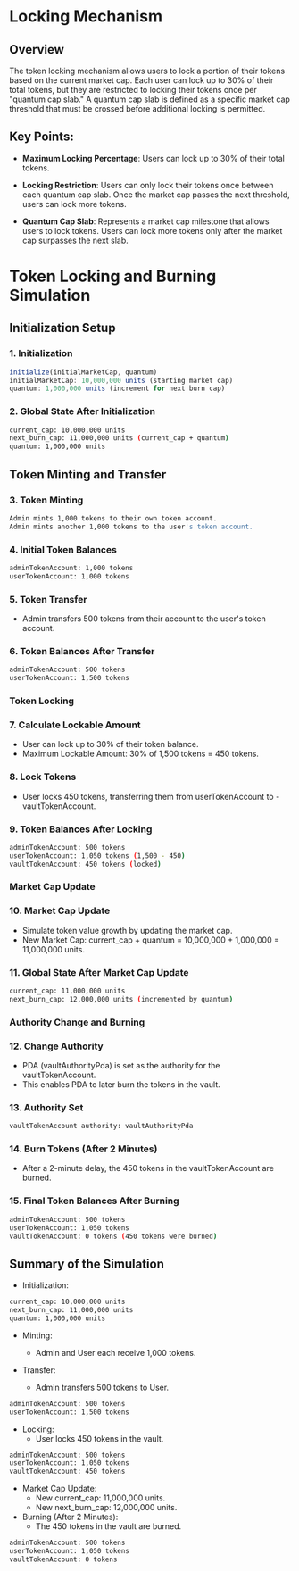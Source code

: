 # Locking Mechanism

## Overview
The token locking mechanism allows users to lock a portion of their tokens based on the current market cap. Each user can lock up to 30% of their total tokens, but they are restricted to locking their tokens once per "quantum cap slab." A quantum cap slab is defined as a specific market cap threshold that must be crossed before additional locking is permitted.

## Key Points:
- **Maximum Locking Percentage**: Users can lock up to 30% of their total tokens.

- **Locking Restriction**: Users can only lock their tokens once between each quantum cap slab. Once the market cap passes the next threshold, users can lock more tokens.

- **Quantum Cap Slab**: Represents a market cap milestone that allows users to lock tokens. Users can lock more tokens only after the market cap surpasses the next slab.

# Token Locking and Burning Simulation

## Initialization Setup

### 1. Initialization

```javascript
initialize(initialMarketCap, quantum)
initialMarketCap: 10,000,000 units (starting market cap)
quantum: 1,000,000 units (increment for next burn cap)
```

### 2. Global State After Initialization

```bash
current_cap: 10,000,000 units
next_burn_cap: 11,000,000 units (current_cap + quantum)
quantum: 1,000,000 units
```

## Token Minting and Transfer
### 3. Token Minting
```bash
Admin mints 1,000 tokens to their own token account.
Admin mints another 1,000 tokens to the user's token account.
```

### 4. Initial Token Balances

```bash
adminTokenAccount: 1,000 tokens
userTokenAccount: 1,000 tokens

```

### 5. Token Transfer
- Admin transfers 500 tokens from their account to the user's token account.

### 6. Token Balances After Transfer

```bash
adminTokenAccount: 500 tokens
userTokenAccount: 1,500 tokens
```

### Token Locking
### 7. Calculate Lockable Amount
- User can lock up to 30% of their token balance.
- Maximum Lockable Amount: 30% of 1,500 tokens = 450 tokens.

### 8. Lock Tokens
- User locks 450 tokens, transferring them from userTokenAccount to - vaultTokenAccount.
### 9. Token Balances After Locking

```bash
adminTokenAccount: 500 tokens
userTokenAccount: 1,050 tokens (1,500 - 450)
vaultTokenAccount: 450 tokens (locked)
```

### Market Cap Update
### 10. Market Cap Update
- Simulate token value growth by updating the market cap.
- New Market Cap: current_cap + quantum = 10,000,000 + 1,000,000 = 11,000,000 units.
### 11. Global State After Market Cap Update

```bash
current_cap: 11,000,000 units
next_burn_cap: 12,000,000 units (incremented by quantum)
```

### Authority Change and Burning
### 12. Change Authority
- PDA (vaultAuthorityPda) is set as the authority for the vaultTokenAccount.
- This enables PDA to later burn the tokens in the vault.

### 13. Authority Set
```bash
vaultTokenAccount authority: vaultAuthorityPda
```

### 14. Burn Tokens (After 2 Minutes)
- After a 2-minute delay, the 450 tokens in the vaultTokenAccount are burned.

### 15. Final Token Balances After Burning
```bash
adminTokenAccount: 500 tokens
userTokenAccount: 1,050 tokens
vaultTokenAccount: 0 tokens (450 tokens were burned)
```

## Summary of the Simulation
- Initialization:

```bash
current_cap: 10,000,000 units
next_burn_cap: 11,000,000 units
quantum: 1,000,000 units
```

- Minting:

  - Admin and User each receive 1,000 tokens.
- Transfer:

  - Admin transfers 500 tokens to User.

```bash
adminTokenAccount: 500 tokens
userTokenAccount: 1,500 tokens
```

- Locking:
  - User locks 450 tokens in the vault.

```bash
adminTokenAccount: 500 tokens
userTokenAccount: 1,050 tokens
vaultTokenAccount: 450 tokens
```

- Market Cap Update:
  - New current_cap: 11,000,000 units.
  - New next_burn_cap: 12,000,000 units.
- Burning (After 2 Minutes):
  - The 450 tokens in the vault are burned.

```bash
adminTokenAccount: 500 tokens
userTokenAccount: 1,050 tokens
vaultTokenAccount: 0 tokens
```
